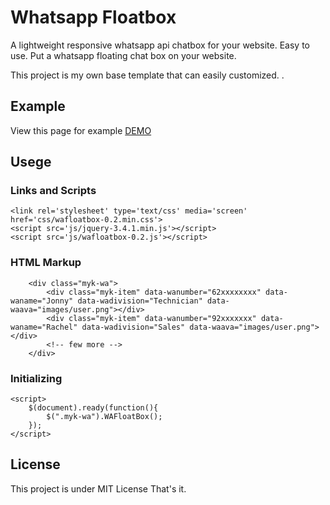 # Whatsapp Floatbox

A lightweight responsive whatsapp api chatbox for your website. Easy to use.
Put a whatsapp floating chat box on your website.

This project is my own base template that can easily customized. .

## Example
View this page for example <a href="http://maykheld.com/wafloatbox.html">DEMO</a>

## Usege

### Links and Scripts
```
<link rel='stylesheet' type='text/css' media='screen' href='css/wafloatbox-0.2.min.css'>
<script src='js/jquery-3.4.1.min.js'></script>
<script src='js/wafloatbox-0.2.js'></script>
```
### HTML Markup
 
```
    <div class="myk-wa">
        <div class="myk-item" data-wanumber="62xxxxxxxx" data-waname="Jonny" data-wadivision="Technician" data-waava="images/user.png"></div>
        <div class="myk-item" data-wanumber="92xxxxxxx" data-waname="Rachel" data-wadivision="Sales" data-waava="images/user.png"></div>
        <!-- few more -->
    </div>
```
### Initializing
```
<script>
    $(document).ready(function(){
        $(".myk-wa").WAFloatBox();
    });
</script>
```

## License

This project is under MIT License
That's it.

